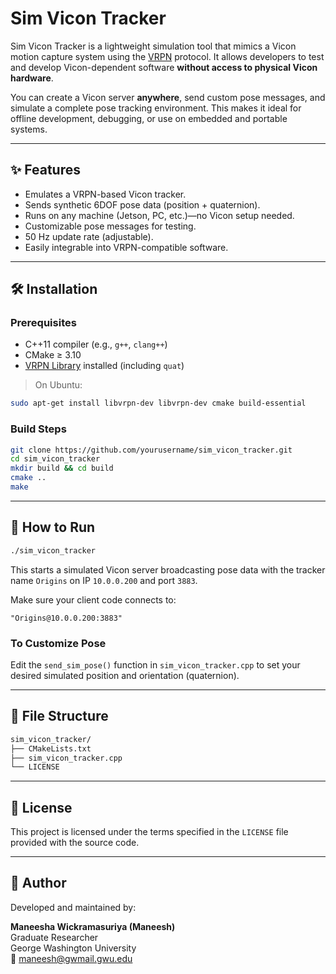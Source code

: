 # **Sim Vicon Tracker**

Sim Vicon Tracker is a lightweight simulation tool that mimics a Vicon motion capture system using the [VRPN](https://github.com/vrpn/vrpn) protocol. It allows developers to test and develop Vicon-dependent software **without access to physical Vicon hardware**.

You can create a Vicon server **anywhere**, send custom pose messages, and simulate a complete pose tracking environment. This makes it ideal for offline development, debugging, or use on embedded and portable systems.

---

## ✨ Features

- Emulates a VRPN-based Vicon tracker.
- Sends synthetic 6DOF pose data (position + quaternion).
- Runs on any machine (Jetson, PC, etc.)—no Vicon setup needed.
- Customizable pose messages for testing.
- 50 Hz update rate (adjustable).
- Easily integrable into VRPN-compatible software.

---

## 🛠️ Installation

### Prerequisites

- C++11 compiler (e.g., `g++`, `clang++`)
- CMake ≥ 3.10
- [VRPN Library](https://github.com/vrpn/vrpn) installed (including `quat`)

> On Ubuntu:
```bash
sudo apt-get install libvrpn-dev libvrpn-dev cmake build-essential
```

### Build Steps

```bash
git clone https://github.com/yourusername/sim_vicon_tracker.git
cd sim_vicon_tracker
mkdir build && cd build
cmake ..
make
```

---

## 🚀 How to Run

```bash
./sim_vicon_tracker
```

This starts a simulated Vicon server broadcasting pose data with the tracker name `Origins` on IP `10.0.0.200` and port `3883`.

Make sure your client code connects to:
```
"Origins@10.0.0.200:3883"
```

### To Customize Pose

Edit the `send_sim_pose()` function in `sim_vicon_tracker.cpp` to set your desired simulated position and orientation (quaternion).

---

## 📁 File Structure

```bash
sim_vicon_tracker/
├── CMakeLists.txt
├── sim_vicon_tracker.cpp
└── LICENSE
```

---

## 📜 License

This project is licensed under the terms specified in the `LICENSE` file provided with the source code.

---

## 👤 Author

Developed and maintained by:

**Maneesha Wickramasuriya (Maneesh)**  
Graduate Researcher  
George Washington University  
📧 [maneesh@gwmail.gwu.edu](mailto:maneesh@gwmail.gwu.edu)
